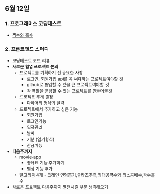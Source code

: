 ## 6월 12일
### 1. 프로그래머스 코딩테스트
- [짝수와 홀수](https://github.com/leemyungju9347/Algorithm/blob/master/Level_01/%EC%A7%9D%EC%88%98%EC%99%80%20%ED%99%80%EC%88%98.html)

### 2. 프론트엔드 스터디
- 코딩테스트 코드 리뷰
- **새로운 협업 프로젝트 논의**
	- 프로젝트를 기획하기 전 중요한 사항
		- 로그인, 회원가입 api를 꼭 써야하는  프로젝트여야할 것
		- github로 협업할 수 있을 큰 프로젝트여야할 것
		- 각 역할을 분담할 수 있는 프로젝트를 만들어볼것
	- 프로젝트 주제 결정
		- 다이어리 형식의 달력
	- 프로젝트에서 추가하고 싶은 기능
		- 회원가입
		- 로그인기능
		- 일정관리
		- 날씨
		- 기분 (일기형식)
		- 잠금기능 
- **다음주까지**
	- movie-app
		- 좋아요 기능 추가하기
		- 별점 기능 추가
	- 알고리즘 4개 - 크레인 인형뽑기,콜라츠추측,최대공약수와 최소공배수,짝수홀수
- 새로운 프로젝트 다음주까지 발전시킬 부분 생각해오기

